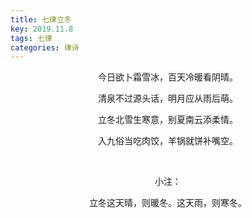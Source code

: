 ```yaml
---
title: 七律立冬
key: 2019.11.8
tags: 七律
categories: 律诗
---
```


<p align="center">今日欲卜霜雪冰，百天冷暖看阴晴。
</p>
<p align="center">清泉不过源头话，明月应从雨后萌。
</p>
<p align="center">立冬北雪生寒意，别夏南云添柔情。
</p>
<p align="center">入九俗当吃肉饺，羊锅就饼补嘴空。
</p>
<p align="center"></br>
</p>
<p align="center">小注：
</p>
<p align="center">立冬这天晴，则暖冬。这天雨，则寒冬。
</p>
<p align="center"></br>
</p>
